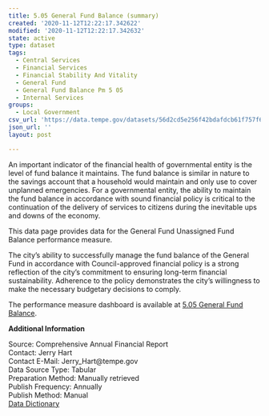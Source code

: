 ```yaml
---
title: 5.05 General Fund Balance (summary)
created: '2020-11-12T12:22:17.342622'
modified: '2020-11-12T12:22:17.342632'
state: active
type: dataset
tags:
  - Central Services
  - Financial Services
  - Financial Stability And Vitality
  - General Fund
  - General Fund Balance Pm 5 05
  - Internal Services
groups:
  - Local Government
csv_url: 'https://data.tempe.gov/datasets/56d2cd5e256f42bdafdcb61f757f6f05_0.csv'
json_url: ''
layout: post

---
```

<p>An important indicator of the financial health of governmental entity is the level of fund balance it maintains. The fund balance is similar in nature to the savings account that a household would maintain and only use to cover unplanned emergencies. For a governmental entity, the ability to maintain the fund balance in accordance with sound financial policy is critical to the continuation of the delivery of services to citizens during the inevitable ups and downs of the economy.</p><p>This data page provides data for the General Fund Unassigned Fund Balance performance measure.<br /></p><p>The city’s ability to successfully manage the fund balance of the General Fund in accordance with Council-approved financial policy is a strong reflection of the city’s commitment to ensuring long-term financial sustainability. Adherence to the policy demonstrates the city’s willingness to make the necessary budgetary decisions to comply.<br /></p><p>The performance measure dashboard is available at <a href='https://financial-stability-and-vitality-tempegov.hub.arcgis.com/pages/general-fund-unassigned-fund-balance' rel='nofollow ugc' target='_blank'>5.05 General Fund Balance</a>.<br /></p><p><b>Additional Information</b><br /></p><p>Source: Comprehensive Annual Financial Report<br />Contact: Jerry Hart<br />Contact E-Mail: Jerry_Hart@tempe.gov<br />Data Source Type: Tabular<br />Preparation Method: Manually retrieved<br />Publish Frequency: Annually<br />Publish Method: Manual<br /><a href='https://gis.tempe.gov/design/data-dictionary/5.05%20General%20Fund%20Balance%20(summary)/' rel='nofollow ugc' target='_blank'>Data Dictionary</a><br /></p>

